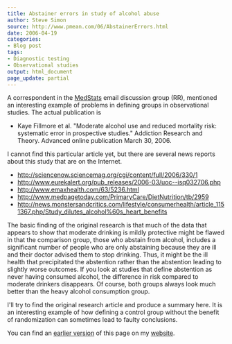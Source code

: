 ```yaml
---
title: Abstainer errors in study of alcohol abuse
author: Steve Simon
source: http://www.pmean.com/06/AbstainerErrors.html
date: 2006-04-19
categories:
- Blog post
tags:
- Diagnostic testing
- Observational studies
output: html_document
page_update: partial
---
```

A correspondent in the
[MedStats](../category/InterestingWebsites.html#MeStXx) email discussion
group (RR), mentioned an interesting example of problems in defining
groups in observational studies. The actual publication is

-   Kaye Fillmore et al. "Moderate alcohol use and reduced mortality
    risk: systematic error in prospective studies." Addiction Research
    and Theory. Advanced online publication March 30, 2006.

I cannot find this particular article yet, but there are several news
reports about this study that are on the Internet.

-   <http://sciencenow.sciencemag.org/cgi/content/full/2006/330/1>
-   <http://www.eurekalert.org/pub_releases/2006-03/uoc--isq032706.php>
-   <http://www.emaxhealth.com/63/5236.html>
-   <http://www.medpagetoday.com/PrimaryCare/DietNutrition/tb/2959>
-   <http://news.monstersandcritics.com/lifestyle/consumerhealth/article_1151367.php/Study_dilutes_alcohol%60s_heart_benefits>

The basic finding of the original research is that much of the data that
appears to show that moderate drinking is mildly protective might be
flawed in that the comparison group, those who abstain from alcohol,
includes a significant number of people who are only abstaining because
they are ill and their doctor advised them to stop drinking. Thus, it
might be the ill health that precipitated the abstention rather than the
abstention leading to slightly worse outcomes. If you look at studies
that define abstention as never having consumed alcohol, the difference
in risk compared to moderate drinkers disappears. Of course, both groups
always look much better than the heavy alcohol consumption group.

I'll try to find the original research article and produce a summary
here. It is an interesting example of how defining a control group
without the benefit of randomization can sometimes lead to faulty
conclusions.

You can find an [earlier version][sim1] of this page on my [website][sim2].

[sim1]: http://www.pmean.com/06/AbstainerErrors.html
[sim2]: http://www.pmean.com
